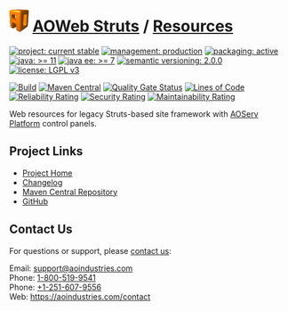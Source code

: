 # [<img src="ao-logo.png" alt="AO Logo" width="35" height="40">](https://github.com/aoindustries) [AOWeb Struts](https://github.com/aoindustries/aoweb-struts) / [Resources](https://github.com/aoindustries/aoweb-struts-resources)

[![project: current stable](https://aoindustries.com/ao-badges/project-current-stable.svg)](https://aoindustries.com/life-cycle#project-current-stable)
[![management: production](https://aoindustries.com/ao-badges/management-production.svg)](https://aoindustries.com/life-cycle#management-production)
[![packaging: active](https://aoindustries.com/ao-badges/packaging-active.svg)](https://aoindustries.com/life-cycle#packaging-active)  
[![java: &gt;= 11](https://aoindustries.com/ao-badges/java-11.svg)](https://docs.oracle.com/en/java/javase/11/docs/api/)
[![java ee: &gt;= 7](https://aoindustries.com/ao-badges/javaee-7.svg)](https://docs.oracle.com/javaee/7/api/)
[![semantic versioning: 2.0.0](https://aoindustries.com/ao-badges/semver-2.0.0.svg)](http://semver.org/spec/v2.0.0.html)
[![license: LGPL v3](https://aoindustries.com/ao-badges/license-lgpl-3.0.svg)](https://www.gnu.org/licenses/lgpl-3.0)

[![Build](https://github.com/aoindustries/aoweb-struts-resources/workflows/Build/badge.svg?branch=master)](https://github.com/aoindustries/aoweb-struts-resources/actions?query=workflow%3ABuild)
[![Maven Central](https://maven-badges.herokuapp.com/maven-central/com.aoindustries/aoweb-struts-resources/badge.svg)](https://maven-badges.herokuapp.com/maven-central/com.aoindustries/aoweb-struts-resources)
[![Quality Gate Status](https://sonarcloud.io/api/project_badges/measure?branch=master&project=com.aoapps.platform%3Aaoapps-brands-resources&metric=alert_status)](https://sonarcloud.io/dashboard?branch=master&id=com.aoapps.platform%3Aaoapps-brands-resources)
[![Lines of Code](https://sonarcloud.io/api/project_badges/measure?branch=master&project=com.aoapps.platform%3Aaoapps-brands-resources&metric=ncloc)](https://sonarcloud.io/component_measures?branch=master&id=com.aoapps.platform%3Aaoapps-brands-resources&metric=ncloc)  
[![Reliability Rating](https://sonarcloud.io/api/project_badges/measure?branch=master&project=com.aoapps.platform%3Aaoapps-brands-resources&metric=reliability_rating)](https://sonarcloud.io/component_measures?branch=master&id=com.aoapps.platform%3Aaoapps-brands-resources&metric=Reliability)
[![Security Rating](https://sonarcloud.io/api/project_badges/measure?branch=master&project=com.aoapps.platform%3Aaoapps-brands-resources&metric=security_rating)](https://sonarcloud.io/component_measures?branch=master&id=com.aoapps.platform%3Aaoapps-brands-resources&metric=Security)
[![Maintainability Rating](https://sonarcloud.io/api/project_badges/measure?branch=master&project=com.aoapps.platform%3Aaoapps-brands-resources&metric=sqale_rating)](https://sonarcloud.io/component_measures?branch=master&id=com.aoapps.platform%3Aaoapps-brands-resources&metric=Maintainability)

Web resources for legacy Struts-based site framework with [AOServ Platform](https://aoindustries.com/aoserv/) control panels.

## Project Links
* [Project Home](https://aoindustries.com/aoweb-struts/resources/)
* [Changelog](https://aoindustries.com/aoweb-struts/resources/changelog)
* [Maven Central Repository](https://search.maven.org/artifact/com.aoindustries/aoweb-struts-resources)
* [GitHub](https://github.com/aoindustries/aoweb-struts-resources)

## Contact Us
For questions or support, please [contact us](https://aoindustries.com/contact):

Email: [support@aoindustries.com](mailto:support@aoindustries.com)  
Phone: [1-800-519-9541](tel:1-800-519-9541)  
Phone: [+1-251-607-9556](tel:+1-251-607-9556)  
Web: https://aoindustries.com/contact
